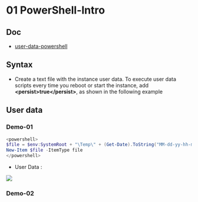 # 01 PowerShell-Intro

## Doc
* [user-data-powershell](https://docs.aws.amazon.com/AWSEC2/latest/WindowsGuide/ec2-windows-user-data.html#user-data-powershell)

## Syntax
* Create a text file with the instance user data. To execute user data scripts every time you reboot
  or start the instance, add **\<persist\>true\</persist\>**, as shown in the following example

## User data
### Demo-01
````PowerShell
<powershell>
$file = $env:SystemRoot + "\Temp\" + (Get-Date).ToString("MM-dd-yy-hh-mm")
New-Item $file -ItemType file
</powershell>
````
* User Data :

[<img src="https://i.imgur.com/O3axQSO.png">](https://i.imgur.com/O3axQSO.png)

### Demo-02
